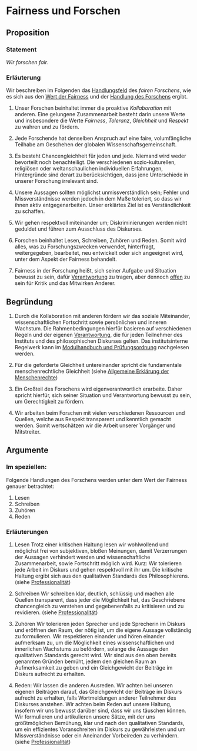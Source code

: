 <!---
   NAME - The NAME of this project is:
ethos

  FILE - The FILENAME of the current file is:
/v1a1.md

  CREATION - This project was CREATED on:
2017-01-28-16:15:00 UTC

  MODIFICATION - This project was last MODIFIED on:
2017-01-28-16:15:00 UTC

  VERSION - The current VERSION of this project is:
<git-commit-hash>-2017-01-28-16:15:00 UTC

  CREATOR(S) - This project was CREATED by:
Michael Czechowski, Martin Maga

  CONTACT - You can CONTACT the creator(s) or developer(s) of this project at:
E-Mail: mail@martinmaga.de

  COPYRIGHT - The COPYRIGHT holder of this project is:
COPYRIGHT (c) 2016 Martin Maga

  LICENSE - This project is LICENSED under the following license:
Martin Maga 2016 CC BY-SA 4.0 https://creativecommons.org

  SUBFILE – This is a SUBFILE! For more INFORMATION on this project go to:
/README.md
--->

# Fairness und Forschen
## Proposition
### Statement
*Wir forschen fair.*

### Erläuterung
Wir beschreiben im Folgenden das [Handlungsfeld](../synopsis/overview.md) des *fairen Forschens*, wie es sich aus den [Wert der Fairness](../values/v1_fairness.md) und der [Handlung des Forschens](../actions/a1_research.md) ergibt.

1. Unser Forschen beinhaltet immer die proaktive *Kollaboration* mit anderen.
Eine gelungene Zusammenarbeit besteht darin unsere Werte und insbesondere die Werte *Fairness*, *Toleranz*, *Gleichheit* und *Respekt* zu wahren und zu fördern.

1. Jede Forschende hat denselben Anspruch auf eine faire, volumfängliche Teilhabe am Geschehen der globalen Wissenschaftsgemeinschaft.

2. Es besteht Chancengleichheit für jeden und jede.
Niemand wird weder bevorteilt noch benachteiligt.
Die verschiedenen sozio-kulturellen, religiösen oder weltanschaulichen individuellen Erfahrungen, Hintergründe sind derart zu berücksichtigen, dass jene Unterschiede in unserer Forschung irrelevant sind.

3. Unsere Aussagen sollten möglichst unmissverständlich sein; Fehler und Missverständnisse werden jedoch in dem Maße toleriert, so dass wir ihnen aktiv entgegenarbeiten. Unser erklärtes Ziel ist es Verständlichkeit zu schaffen.

4. Wir gehen respektvoll miteinander um; Diskriminierungen werden nicht geduldet und führen zum Ausschluss des Diskurses.

2. Forschen beinhaltet Lesen, Schreiben, Zuhören und Reden. Somit wird alles, was zu Forschungszwecken verwendet, hinterfragt, weitergegeben, bearbeitet, neu entwickelt oder sich angeeignet wird, unter dem Aspekt der Fairness behandelt.

3. Fairness in der Forschung heißt, sich seiner Aufgabe und Situation bewusst zu sein, dafür [Verantwortung](../values/v6_responsibility.md) zu tragen, aber dennoch [offen](../values/v4_openness.md) zu sein für Kritik und das Mitwirken Anderer.

## Begründung
1. Durch die Kollaboration mit anderen fördern wir das soziale Miteinander, wissenschaftlichen Fortschritt sowie persönlichen und inneren Wachstum. Die Rahmenbedingungen hierfür basieren auf verschiedenen Regeln und der eigenen [Verantwortung](../values/v1_responsibility.md), die für jeden Teilnehmer des Instituts und des philosophischen Diskurses gelten. Das institutsinterne Regelwerk kann im [Modulhandbuch und Prüfungsordnung](http://www.uni-stuttgart.de/bologna/modulhandbuecher/index.html) nachgelesen werden.

2. Für die geforderte Gleichheit untereinander spricht die fundamentale menschenrechtliche Gleichheit (siehe [Allgemeine Erklärung der Menschenrechte](https://www.un.org/depts/german/menschenrechte/aemr.pdf))

3. Ein Großteil des Forschens wird eigenverantwortlich erarbeite. Daher spricht hierfür, sich seiner Situation und Verantwortung bewusst zu sein, um Gerechtigkeit zu fördern.

4. Wir arbeiten beim Forschen mit vielen verschiedenen Ressourcen und Quellen, welche aus Respekt transparent und kenntlich gemacht werden. Somit wertschätzen wir die Arbeit unserer Vorgänger und Mitstreiter.

## Argumente
### Im speziellen:
Folgende Handlungen des Forschens werden unter dem Wert der Fairness genauer betrachtet:

1. Lesen
2. Schreiben
3. Zuhören
4. Reden

### Erläuterungen
1. Lesen
  Trotz einer kritischen Haltung lesen wir wohlwollend und möglichst frei von subjektiven, bloßen Meinungen, damit Verzerrungen der Aussagen verhindert werden und wissenschaftliche Zusammenarbeit, sowie Fortschritt möglich wird. Kurz: Wir tolerieren jede Arbeit im Diskurs und gehen respektvoll mit ihr um. Die kritische Haltung ergibt sich aus den qualitativen Standards des Philosophierens. (siehe [Professionalität](../values/v5_professionality.md))

2. Schreiben
  Wir schreiben klar, deutlich, schlüssig und machen alle Quellen transparent, dass jeder die Möglichkeit hat, das Geschriebene chancengleich zu verstehen und gegebenenfalls zu kritisieren und zu revidieren. (siehe [Professionalität](../values/v5_professionality.md))

3. Zuhören
  Wir tolerieren jeden Sprecher und jede Sprecherin im Diskurs und eröffnen den Raum, der nötig ist, um die eigene Aussage vollständig zu formulieren. Wir respektieren einander und hören einander aufmerksam zu, um die Möglichkeit eines wissenschaftlichen und innerlichen Wachstums zu befördern, solange die Aussage den qualitativen Standards gerecht wird. Wir sind aus den oben bereits genannten Gründen bemüht, jedem den gleichen Raum an Aufmerksamkeit zu geben und ein Gleichgewicht der Beiträge im Diskurs aufrecht zu erhalten.

4. Reden:
  Wir lassen die anderen Ausreden. Wir achten bei unseren eigenen Beiträgen darauf, das Gleichgewicht der Beiträge im Diskurs aufrecht zu erhalten, falls Wortmeldungen anderer Teilnehmer des Diskurses anstehen. Wir achten beim Reden auf unsere Haltung, insofern wir uns bewusst darüber sind, dass wir uns täuschen können. Wir formulieren und artikulieren unsere Sätze, mit der uns größtmöglichen Bemühung, klar und nach den qualitativen Standards, um ein effizientes Voranschreiten im Diskurs zu gewährleisten und um Missverständnisse oder ein Aneinander Vorbeireden zu verhindern. (siehe [Professionalität](../values/v5_professionality.md))
